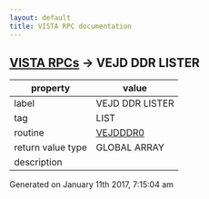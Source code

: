 ```yaml
---
layout: default
title: VISTA RPC documentation
---
```




## [VISTA RPCs](TableOfContent.md) &#8594; VEJD DDR LISTER 

 property | value 
--- | --- 
 label | VEJD DDR LISTER
 tag | LIST
 routine | [VEJDDDR0](http://code.osehra.org/dox/Routine_VEJDDDR0_source.html)
 return value type | GLOBAL ARRAY
 description | 




 Generated on January 11th 2017, 7:15:04 am